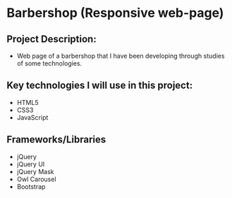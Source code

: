 # Barbershop (Responsive web-page)

## Project Description:
- Web page of a barbershop that I have been developing through studies of some technologies.

## Key technologies I will use in this project:
- HTML5
- CSS3
- JavaScript

## Frameworks/Libraries
- jQuery
- jQuery UI
- jQuery Mask
- Owl Carousel
- Bootstrap
